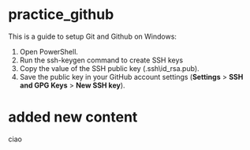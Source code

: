 # practice_github
This is a guide to setup Git and Github on Windows:
1. Open PowerShell.
2. Run the ssh-keygen command to create SSH keys
3. Copy the value of the SSH public key (\.ssh\id_rsa.pub).
4. Save the public key in your GitHub account settings (**Settings** > **SSH and GPG Keys** > **New SSH key**).
 
# added new content
ciao